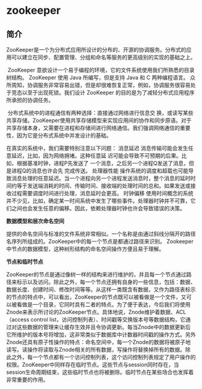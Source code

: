 # zookeeper
## 简介

​	ZooKeeper是一个为分布式应用所设计的分布的、开源的协调服务。分布式的应用可以建立在同步、配置管理、分组和命名等服务的更高级别的实现的基础之上。 

​	ZooKeeper 意欲设计一个易于编程的环境，它的文件系统使用我们所熟悉的目录树结构。 ZooKeeper 使用 Java 所编写，但是支持 Java 和 C 两种编程语言。
​	众所周知，协调服务非常容易出错，但是却很难恢复正常，例如，协调服务很容易处于竞态以至于出现死锁。我们设计 ZooKeeper 的目的是为了减轻分布式应用程序所承担的协调任务。

​	分布式系统中的进程通信有两种选择：直接通过网络进行信息交 换，或读写某些共享存储。ZooKeeper使用共享存储模型来实现应用间的协作和同步原语。对于共享存储本身，又需要在进程和存储间进行网络通信。我们强调网络通信的重要性，因为它是分布式系统中并发设计的基础。

在真实的系统中，我们需要特别注意以下问题：
消息延迟
	消息传输可能会发生任意延迟，比如，因为网络拥堵。这种任意延 迟可能会导致不可预期的后果。比如，根据基准时钟，进程P先发送了 一个消息，之后另一个进程Q发送了消息，但是进程Q的消息也许会先
完成传送。
处理器性能
	操作系统的调度和超载也可能导致消息处理的任意延迟。当一个进程向另一个进程发送消息时，整个消息的延时时间约等于发送端消耗的时间、传输时间、接收端的处理时间的总和。如果发送或接收过程需要调度时间进行处理，消息延时会更高。
时钟偏移
	使用时间概念的系统并不少见，比如，确定某一时间系统中发生了哪些事件。处理器时钟并不可靠，它们之间也会发生任意的偏移。因此，依赖处理器时钟也许会导致错误的决策。

**数据模型和层次命名空间** 

​	提供的命名空间与标准的文件系统非常相似。一个名称是由通过斜线分隔开的路径名序列所组成的。ZooKeeper中的每一个节点是都通过路径来识别。 Zookeeper中节点的数据模型，这种树形结构的命名空间操作方便且易于理解。

**节点和临时节点** 

​	ZooKeeper的节点是通过像树一样的结构来进行维护的，并且每一个节点通过路径来标示以及访问。除此之外，每一个节点还拥有自身的一些信息，包括：数据、数据长度、创建时间、修改时间等等。从这样一类既含有数据，又作为路径表标示的节点的特点中，可以看出，ZooKeeper的节点既可以被看做是一个文件，又可以被看做是一个目录，它同时具有二者的特点。为了便于表达，今后我们将使用Znode来表示所讨论的ZooKeeper节点。具体地说，Znode维护着数据、ACL（access control list，访问控制列表）、时间戳等交换版本号等数据结构，它通过对这些数据的管理来让缓存生效并且令协调更新。每当Znode中的数据更新后它所维护的版本号将增加，这非常类似于数据库中计数器时间戳的操作方式。另外Znode还具有原子性操作的特点：命名空间中，每一个Znode的数据将被原子地读写。读操作将读取与Znode相关的所有数据，写操作将替换掉所有的数据。除此之外，每一个节点都有一个访问控制列表，这个访问控制列表规定了用户操作的权限。ZooKeeper中同样存在临时节点。这些节点与session同时存在，当session生命周期结束，这些临时节点也将被删除。临时节点在某些场合也发挥着非常重要的作用。